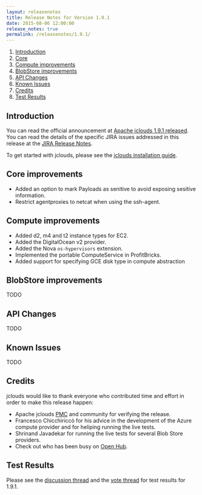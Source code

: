 ```yaml
---
layout: releasenotes
title: Release Notes for Version 1.9.1
date: 2015-08-06 12:00:00
release_notes: true
permalink: /releasenotes/1.9.1/
---
```


1. [Introduction](#intro)
1. [Core](#core-improvements)
1. [Compute improvements](#compute-improvements)
1. [BlobStore improvements](#blobstore-improvements)
1. [API Changes](#api)
1. [Known Issues](#issues)
1. [Credits](#credits)
1. [Test Results](#test)

## <a id="intro"></a>Introduction

You can read the official announcement at [Apache jclouds 1.9.1 released](http://markmail.org/message/zd4cqypgrwwmogfy). You can read the details of the specific JIRA issues addressed in this release at the [JIRA Release Notes](https://issues.apache.org/jira/secure/ReleaseNote.jspa?version=12329857&styleName=Html&projectId=12314430).

To get started with jclouds, please see the [jclouds installation guide](/start/install/).

## <a id="core-improvements"></a>Core improvements

* Added an option to mark Payloads as senitive to avoid exposing sesitive information.
* Restrict agentproxies to netcat when using the ssh-agent.

## <a id="compute-improvements"></a>Compute improvements

* Added d2, m4 and t2 instance types for EC2.
* Added the DigitalOcean v2 provider.
* Added the Nova `os-hypervisors` extension.
* Implemented the portable ComputeService in ProfitBricks.
* Added support for specifying GCE disk type in compute abstraction

## <a id="blobstore-improvements"></a>BlobStore improvements

TODO

## <a id="api"></a>API Changes

TODO

## <a id="issues"></a>Known Issues

TODO

## <a id="credits"></a>Credits

jclouds would like to thank everyone who contributed time and effort in order to make this release happen:

* Apache jclouds [PMC](http://people.apache.org/committers-by-project.html#jclouds-pmc) and community for verifying the release.
* Francesco Chicchiriccò for his advice in the development of the Azure compute provider and for heliping running the live tests.
* Shrinand Javadekar for running the live tests for several Blob Store providers.
* Check out who has been busy on [Open Hub](https://www.openhub.net/p/jclouds/contributors?query=&sort=latest_commit).

## <a id="test"></a>Test Results

Please see the [discussion thread](http://markmail.org/message/tiltfycu3s76a2wq) and the [vote thread](http://markmail.org/message/nyxo6rxek2ibly2s) for test results for 1.9.1.
